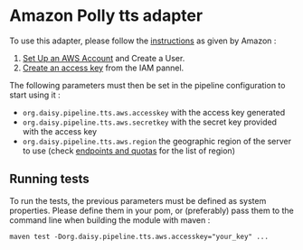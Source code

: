 # Amazon Polly tts adapter

To use this adapter, please follow the [instructions](https://docs.aws.amazon.com/polly/latest/dg/getting-started.html) as given by Amazon : 
1. [Set Up an AWS Account](https://portal.aws.amazon.com/gp/aws/developer/registration/index.html?nc2=h_ct&src=default) and Create a User.
2. [Create an access key](https://docs.aws.amazon.com/IAM/latest/UserGuide/id_credentials_access-keys.html) from the IAM pannel.

The following parameters must then be set in the pipeline configuration to start using it :
 - `org.daisy.pipeline.tts.aws.accesskey` with the access key generated  
 - `org.daisy.pipeline.tts.aws.secretkey` with the secret key provided with the access key
 - `org.daisy.pipeline.tts.aws.region` the geographic region of the server to use (check [endpoints and quotas](https://docs.aws.amazon.com/general/latest/gr/pol.html) for the list of region)
 
 
## Running tests

To run the tests, the previous parameters must be defined as system properties.
Please define them in your pom, or (preferably) pass them to the command line when building the module with maven :

```
maven test -Dorg.daisy.pipeline.tts.aws.accesskey="your_key" ...
```


